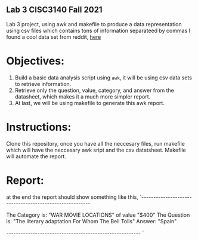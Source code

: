 ## Lab 3 CISC3140 Fall 2021
Lab 3 project, using awk and makefile to produce a data representation using csv files which contains tons of information separateed by commas
I found a cool data set from reddit, [here](https://www.reddit.com/r/datasets/comments/1uyd0t/200000_jeopardy_questions_in_a_json_file/)

# Objectives: 
1. Build a basic data analysis script using `awk`, it will be using csv data sets to retrieve information.
2. Retrieve only the question, value, category, and answer from the datasheet, which makes it a much more simpler report.
3. At last, we will be using makefile to generate this awk report.

# Instructions:
Clone this repository, once you have all the neccesary files, run makefile which will have the neccesary awk sript and the csv datatsheet. Makefile will automate the report.

# Report:
at the end the report should show something like this,
`-------------------------------------------------------- 

The Category is: "WAR MOVIE LOCATIONS" of value "$400" 
The Question is: "The literary adaptation For Whom The Bell Tolls" 
Answer: "Spain"
 
--------------------------------------------------------  `
